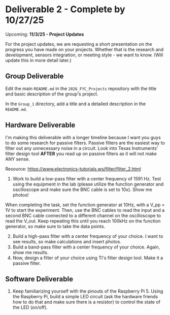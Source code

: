 # Deliverable 2 - Complete by 10/27/25

Upcoming: <b>11/3/25 - Project Updates</b>

For the project updates, we are requesting a short presentation on the progress you have made on your projects. Whether that is the research and development, sensors integration, or meeting style - we want to know. (Will update this in more detail later.)

## Group Deliverable
Edit the main `README.md` in the `2026_FYC_Projects` repository with the title and basic description of the group's project.

In the `Group_1` directory, add a title and a detailed description in the `README.md`.

## Hardware Deliverable

I'm making this deliverable with a longer timeline because I want you guys to do some research for passive filters. Passive filters are the easiest way to filter out any unnecessary noise in a circuit. Look into Texas Instruments' filter design tool <b>AFTER</b> you read up on passive filters as it will not make ANY sense. 

Resource: https://www.electronics-tutorials.ws/filter/filter_2.html

1. Work to build a low-pass filter with a center frequency of 1591 Hz. Test using the equipment in the lab (please utilize the function generator and oscilloscope and make sure the BNC cable is set to 10x). Show me photos!

When completing the task, set the function generator at 10Hz, with a V_pp = 1V to start the experiment. Then, use the BNC cables to read the input and a second BNC cable connected to a different channel on the oscilloscope to read the V_out. Keep repeating this until you reach 100kHz on the function generator, so make sure to take the data points.

2. Build a high-pass filter with a center frequency of your choice. I want to see results, so make calculations and insert photos.
3. Build a band-pass filter with a center frequency of your choice. Again, show me results.
4. Now, design a filter of your choice using TI's filter design tool. Make it a passive filter.

## Software Deliverable

1. Keep familiarizing yourself with the pinouts of the Raspberry Pi 5. Using the Raspberry Pi, build a simple LED circuit (ask the hardware friends how to do that and make sure there is a resistor) to control the state of the LED (on/off).


